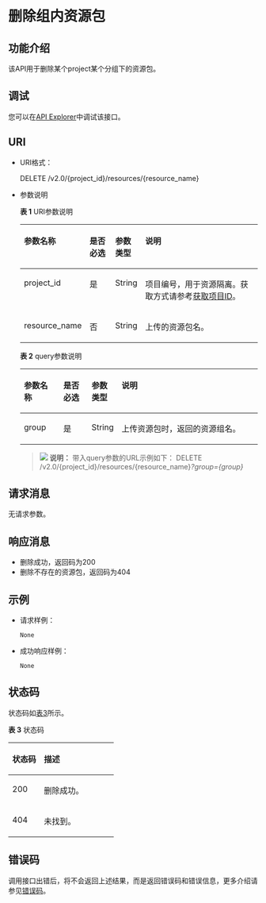 # 删除组内资源包<a name="dli_02_0173"></a>

## 功能介绍<a name="zh-cn_topic_0142813189_zh-cn_topic_0102902530_s1f0e4fd3d502405199f36f78e68721aa"></a>

该API用于删除某个project某个分组下的资源包。

## 调试<a name="section556523314214"></a>

您可以在[API Explorer](https://apiexplorer.developer.huaweicloud.com/apiexplorer/doc?product=DLI&api=DeleteResource)中调试该接口。

## URI<a name="zh-cn_topic_0142813189_zh-cn_topic_0102902530_s9e1b8ec5b57c422a942b19835da7d66e"></a>

-   URI格式：

    DELETE /v2.0/\{project\_id\}/resources/\{resource\_name\}

-   参数说明

    **表 1**  URI参数说明

    <a name="zh-cn_topic_0142813189_zh-cn_topic_0102902530_zh-cn_topic_0069077803_table60779388"></a>
    <table><thead align="left"><tr id="zh-cn_topic_0142813189_zh-cn_topic_0102902530_zh-cn_topic_0069077803_row61411666"><th class="cellrowborder" valign="top" width="16.59%" id="mcps1.2.5.1.1"><p id="zh-cn_topic_0142813189_zh-cn_topic_0102902530_a420a62a594f9410eaea229ffc8037a61"><a name="zh-cn_topic_0142813189_zh-cn_topic_0102902530_a420a62a594f9410eaea229ffc8037a61"></a><a name="zh-cn_topic_0142813189_zh-cn_topic_0102902530_a420a62a594f9410eaea229ffc8037a61"></a>参数名称</p>
    </th>
    <th class="cellrowborder" valign="top" width="11.88%" id="mcps1.2.5.1.2"><p id="zh-cn_topic_0142813189_zh-cn_topic_0102902530_zh-cn_topic_0069077803_p873025824211"><a name="zh-cn_topic_0142813189_zh-cn_topic_0102902530_zh-cn_topic_0069077803_p873025824211"></a><a name="zh-cn_topic_0142813189_zh-cn_topic_0102902530_zh-cn_topic_0069077803_p873025824211"></a>是否必选</p>
    </th>
    <th class="cellrowborder" valign="top" width="12.24%" id="mcps1.2.5.1.3"><p id="p20672813401"><a name="p20672813401"></a><a name="p20672813401"></a>参数类型</p>
    </th>
    <th class="cellrowborder" valign="top" width="59.29%" id="mcps1.2.5.1.4"><p id="zh-cn_topic_0142813189_zh-cn_topic_0102902530_a692d3cd97b464aed90ba6d841900a4a5"><a name="zh-cn_topic_0142813189_zh-cn_topic_0102902530_a692d3cd97b464aed90ba6d841900a4a5"></a><a name="zh-cn_topic_0142813189_zh-cn_topic_0102902530_a692d3cd97b464aed90ba6d841900a4a5"></a>说明</p>
    </th>
    </tr>
    </thead>
    <tbody><tr id="zh-cn_topic_0142813189_zh-cn_topic_0102902530_zh-cn_topic_0069077803_row48589216"><td class="cellrowborder" valign="top" width="16.59%" headers="mcps1.2.5.1.1 "><p id="zh-cn_topic_0142813189_zh-cn_topic_0102902530_zh-cn_topic_0069077803_p43412436"><a name="zh-cn_topic_0142813189_zh-cn_topic_0102902530_zh-cn_topic_0069077803_p43412436"></a><a name="zh-cn_topic_0142813189_zh-cn_topic_0102902530_zh-cn_topic_0069077803_p43412436"></a>project_id</p>
    </td>
    <td class="cellrowborder" valign="top" width="11.88%" headers="mcps1.2.5.1.2 "><p id="zh-cn_topic_0142813189_zh-cn_topic_0102902530_zh-cn_topic_0069077803_p26746391"><a name="zh-cn_topic_0142813189_zh-cn_topic_0102902530_zh-cn_topic_0069077803_p26746391"></a><a name="zh-cn_topic_0142813189_zh-cn_topic_0102902530_zh-cn_topic_0069077803_p26746391"></a>是</p>
    </td>
    <td class="cellrowborder" valign="top" width="12.24%" headers="mcps1.2.5.1.3 "><p id="p767211134018"><a name="p767211134018"></a><a name="p767211134018"></a>String</p>
    </td>
    <td class="cellrowborder" valign="top" width="59.29%" headers="mcps1.2.5.1.4 "><p id="p1310472724012"><a name="p1310472724012"></a><a name="p1310472724012"></a>项目编号，用于资源隔离。获取方式请参考<a href="获取项目ID.md">获取项目ID</a>。</p>
    </td>
    </tr>
    <tr id="row8175182510266"><td class="cellrowborder" valign="top" width="16.59%" headers="mcps1.2.5.1.1 "><p id="zh-cn_topic_0103345069_zh-cn_topic_0102902530_p5951203216223"><a name="zh-cn_topic_0103345069_zh-cn_topic_0102902530_p5951203216223"></a><a name="zh-cn_topic_0103345069_zh-cn_topic_0102902530_p5951203216223"></a>resource_name</p>
    </td>
    <td class="cellrowborder" valign="top" width="11.88%" headers="mcps1.2.5.1.2 "><p id="p1539210643213"><a name="p1539210643213"></a><a name="p1539210643213"></a>否</p>
    </td>
    <td class="cellrowborder" valign="top" width="12.24%" headers="mcps1.2.5.1.3 "><p id="p1267211154010"><a name="p1267211154010"></a><a name="p1267211154010"></a>String</p>
    </td>
    <td class="cellrowborder" valign="top" width="59.29%" headers="mcps1.2.5.1.4 "><p id="zh-cn_topic_0103345069_zh-cn_topic_0102902530_p19527326229"><a name="zh-cn_topic_0103345069_zh-cn_topic_0102902530_p19527326229"></a><a name="zh-cn_topic_0103345069_zh-cn_topic_0102902530_p19527326229"></a>上传的资源包名。</p>
    </td>
    </tr>
    </tbody>
    </table>

    **表 2**  query参数说明

    <a name="table6946174118409"></a>
    <table><thead align="left"><tr id="row494714110407"><th class="cellrowborder" valign="top" width="16.59%" id="mcps1.2.5.1.1"><p id="p594713417408"><a name="p594713417408"></a><a name="p594713417408"></a>参数名称</p>
    </th>
    <th class="cellrowborder" valign="top" width="11.88%" id="mcps1.2.5.1.2"><p id="p1794774114408"><a name="p1794774114408"></a><a name="p1794774114408"></a>是否必选</p>
    </th>
    <th class="cellrowborder" valign="top" width="12.24%" id="mcps1.2.5.1.3"><p id="p1694724111408"><a name="p1694724111408"></a><a name="p1694724111408"></a>参数类型</p>
    </th>
    <th class="cellrowborder" valign="top" width="59.29%" id="mcps1.2.5.1.4"><p id="p194754111401"><a name="p194754111401"></a><a name="p194754111401"></a>说明</p>
    </th>
    </tr>
    </thead>
    <tbody><tr id="row3947541154011"><td class="cellrowborder" valign="top" width="16.59%" headers="mcps1.2.5.1.1 "><p id="p1094714418401"><a name="p1094714418401"></a><a name="p1094714418401"></a>group</p>
    </td>
    <td class="cellrowborder" valign="top" width="11.88%" headers="mcps1.2.5.1.2 "><p id="p1094818417402"><a name="p1094818417402"></a><a name="p1094818417402"></a>是</p>
    </td>
    <td class="cellrowborder" valign="top" width="12.24%" headers="mcps1.2.5.1.3 "><p id="p1194817419404"><a name="p1194817419404"></a><a name="p1194817419404"></a>String</p>
    </td>
    <td class="cellrowborder" valign="top" width="59.29%" headers="mcps1.2.5.1.4 "><p id="p594824144014"><a name="p594824144014"></a><a name="p594824144014"></a>上传资源包时，返回的资源组名。</p>
    </td>
    </tr>
    </tbody>
    </table>

    >![](public_sys-resources/icon-note.gif) **说明：** 
    >带入query参数的URL示例如下：
    >DELETE /v2.0/\{project\_id\}/resources/\{resource\_name\}_?group=\{group\}_


## 请求消息<a name="zh-cn_topic_0142813189_zh-cn_topic_0102902530_section20458182103"></a>

无请求参数。

## 响应消息<a name="zh-cn_topic_0104202532_zh-cn_topic_0102902530_sd1ecb66580054b2ea403be8b2272a2c7"></a>

-   删除成功，返回码为200
-   删除不存在的资源包，返回码为404

## 示例<a name="zh-cn_topic_0104202532_zh-cn_topic_0102902530_section17446171164041"></a>

-   请求样例：

    ```
    None
    ```

-   成功响应样例：

    ```
    None
    ```


## 状态码<a name="sf39cfd445ad24e9e82754fcb0027179d"></a>

状态码如[表3](#tb12870f1c5f24b27abd55ca24264af36)所示。

**表 3**  状态码

<a name="tb12870f1c5f24b27abd55ca24264af36"></a>
<table><thead align="left"><tr id="r8d54231f95b14c01a5e55e95f3b2e838"><th class="cellrowborder" valign="top" width="30%" id="mcps1.2.3.1.1"><p id="ab49d21f312644072a331f43e92baf853"><a name="ab49d21f312644072a331f43e92baf853"></a><a name="ab49d21f312644072a331f43e92baf853"></a>状态码</p>
</th>
<th class="cellrowborder" valign="top" width="70%" id="mcps1.2.3.1.2"><p id="aea1d3bd107bb4c499da79a88832d256c"><a name="aea1d3bd107bb4c499da79a88832d256c"></a><a name="aea1d3bd107bb4c499da79a88832d256c"></a>描述</p>
</th>
</tr>
</thead>
<tbody><tr id="r211ad4eb571d4d938e5579998723174e"><td class="cellrowborder" valign="top" width="30%" headers="mcps1.2.3.1.1 "><p id="a3153e07b3a9749adba92599fe6628fbf"><a name="a3153e07b3a9749adba92599fe6628fbf"></a><a name="a3153e07b3a9749adba92599fe6628fbf"></a>200</p>
</td>
<td class="cellrowborder" valign="top" width="70%" headers="mcps1.2.3.1.2 "><p id="p104431642124811"><a name="p104431642124811"></a><a name="p104431642124811"></a>删除成功。</p>
</td>
</tr>
<tr id="row44937531727"><td class="cellrowborder" valign="top" width="30%" headers="mcps1.2.3.1.1 "><p id="p184941532219"><a name="p184941532219"></a><a name="p184941532219"></a>404</p>
</td>
<td class="cellrowborder" valign="top" width="70%" headers="mcps1.2.3.1.2 "><p id="p2049413539219"><a name="p2049413539219"></a><a name="p2049413539219"></a>未找到。</p>
</td>
</tr>
</tbody>
</table>

## 错误码<a name="section13596141025715"></a>

调用接口出错后，将不会返回上述结果，而是返回错误码和错误信息，更多介绍请参见[错误码](错误码.md)。

